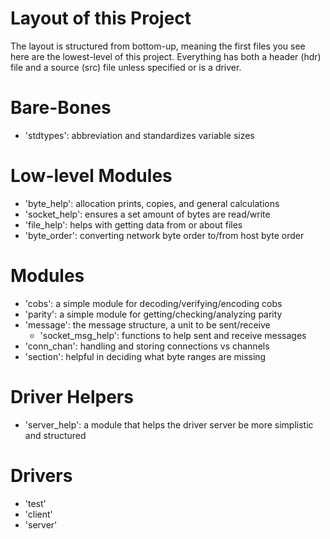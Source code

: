 # Layout of this Project

The layout is structured from bottom-up, meaning the first files you see here are the lowest-level of
this project. Everything has both a header (hdr) file and a source (src) file unless specified or is a driver.

# Bare-Bones
* 'stdtypes': abbreviation and standardizes variable sizes

# Low-level Modules
* 'byte_help': allocation prints, copies, and general calculations
* 'socket_help': ensures a set amount of bytes are read/write
* 'file_help': helps with getting data from or about files
* 'byte_order': converting network byte order to/from host byte order

# Modules
* 'cobs': a simple module for decoding/verifying/encoding cobs
* 'parity': a simple module for getting/checking/analyzing parity
* 'message': the message structure, a unit to be sent/receive
    - 'socket_msg_help': functions to help sent and receive messages
* 'conn_chan': handling and storing connections vs channels
* 'section': helpful in deciding what byte ranges are missing

# Driver Helpers
* 'server_help': a module that helps the driver server be more simplistic and structured

# Drivers
* 'test'
* 'client'
* 'server'


